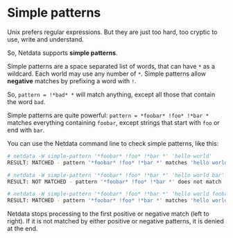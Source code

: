 <!--
title: "Simple patterns"
description: "Netdata supports simple patterns, which are less cryptic versions of regular expressions. Use familiar notation for powerful results."
custom_edit_url: https://github.com/netdata/netdata/edit/master/libnetdata/simple_pattern/README.md
sidebar_label: "Simple patterns"
learn_status: "Published"
learn_topic_type: "Tasks"
learn_rel_path: "Developers/libnetdata libraries"
-->

# Simple patterns

Unix prefers regular expressions. But they are just too hard, too cryptic
to use, write and understand.

So, Netdata supports **simple patterns**.

Simple patterns are a space separated list of words, that can have `*`
as a wildcard. Each world may use any number of `*`. Simple patterns
allow **negative** matches by prefixing a word with `!`.

So, `pattern = !*bad* *` will match anything, except all those that
contain the word `bad`. 

Simple patterns are quite powerful: `pattern = *foobar* !foo* !*bar *`
matches everything containing `foobar`, except strings that start
with `foo` or end with `bar`.

You can use the Netdata command line to check simple patterns,
like this:

```sh
# netdata -W simple-pattern '*foobar* !foo* !*bar *' 'hello world'
RESULT: MATCHED - pattern '*foobar* !foo* !*bar *' matches 'hello world'

# netdata -W simple-pattern '*foobar* !foo* !*bar *' 'hello world bar'
RESULT: NOT MATCHED - pattern '*foobar* !foo* !*bar *' does not match 'hello world bar'

# netdata -W simple-pattern '*foobar* !foo* !*bar *' 'hello world foobar'
RESULT: MATCHED - pattern '*foobar* !foo* !*bar *' matches 'hello world foobar'
```

Netdata stops processing to the first positive or negative match
(left to right). If it is not matched by either positive or negative
patterns, it is denied at the end.


